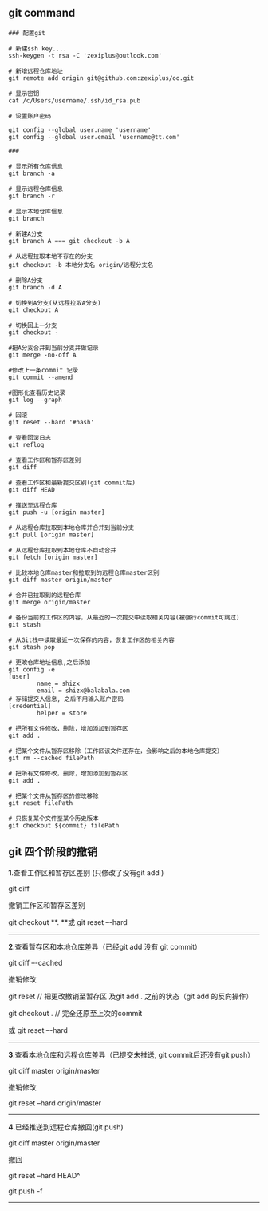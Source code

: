 ## git command

```shell
### 配置git

# 新建ssh key....
ssh-keygen -t rsa -C 'zexiplus@outlook.com'

# 新增远程仓库地址
git remote add origin git@github.com:zexiplus/oo.git         

# 显示密钥
cat /c/Users/username/.ssh/id_rsa.pub 

# 设置账户密码

git config --global user.name 'username'
git config --global user.email 'username@tt.com'

###

# 显示所有仓库信息
git branch -a  

# 显示远程仓库信息
git branch -r

# 显示本地仓库信息
git branch                                   

# 新建A分支
git branch A === git checkout -b A 		      

# 从远程拉取本地不存在的分支
git checkout -b 本地分支名 origin/远程分支名    

# 删除A分支
git branch -d A                              

# 切换到A分支(从远程拉取A分支)
git checkout A                                

# 切换回上一分支
git checkout -                                

#把A分支合并到当前分支并做记录
git merge -no-off A							  

#修改上一条commit 记录
git commit --amend                            

#图形化查看历史记录
git log --graph                               

# 回滚    
git reset --hard '#hash'                             

# 查看回滚日志
git reflog                                    

# 查看工作区和暂存区差别
git diff                                     

# 查看工作区和最新提交区别(git commit后)
git diff HEAD                                 

# 推送至远程仓库
git push -u [origin master]                   

# 从远程仓库拉取到本地仓库并合并到当前分支
git pull [origin master]                      

# 从远程仓库拉取到本地仓库不自动合并
git fetch [origin master]                     

# 比较本地仓库master和拉取到的远程仓库master区别
git diff master origin/master                 

# 合并已拉取到的远程仓库
git merge origin/master                       

# 备份当前的工作区的内容，从最近的一次提交中读取相关内容(被强行commit可跳过)
git stash             

# 从Git栈中读取最近一次保存的内容，恢复工作区的相关内容
git stash pop 	      

# 更改仓库地址信息,之后添加
git config -e         
[user]
        name = shizx	
        email = shizx@balabala.com
# 存储提交人信息, 之后不用输入账户密码
[credential]
		helper = store
		
# 把所有文件修改，删除，增加添加到暂存区
git add . 

# 把某个文件从暂存区移除（工作区该文件还存在，会影响之后的本地仓库提交）
git rm --cached filePath 

# 把所有文件修改，删除，增加添加到暂存区
git add . 

# 把某个文件从暂存区的修改移除
git reset filePath 

# 只恢复某个文件至某个历史版本
git checkout ${commit} filePath 
```



## git 四个阶段的撤销

**1**.查看工作区和暂存区差别  (只修改了没有git add )

git diff

撤销工作区和暂存区差别

git checkout **.    **或  git reset –-hard

------

**2**.查看暂存区和本地仓库差异（已经git add 没有 git commit）

git diff –-cached

撤销修改

git reset    // 把更改撤销至暂存区 及git add . 之前的状态（git add 的反向操作） 

git checkout . // 完全还原至上次的commit 

或 git reset –-hard

------

**3**.查看本地仓库和远程仓库差异（已提交未推送, git commit后还没有git push）

git diff master origin/master

撤销修改

git reset –hard origin/master

------

**4**.已经推送到远程仓库撤回(git push)

git diff master origin/master

撤回

git reset –hard HEAD^ 

git push -f

------







